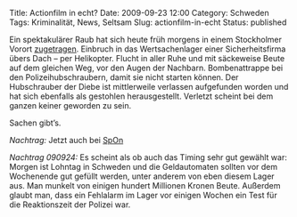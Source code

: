 Title: Actionfilm in echt?
Date: 2009-09-23 12:00
Category: Schweden
Tags: Kriminalität, News, Seltsam
Slug: actionfilm-in-echt
Status: published

Ein spektakulärer Raub hat sich heute früh morgens in einem Stockholmer
Vorort
[zugetragen](http://www.dn.se/sthlm/attack-mot-vardedepa-1.958381).
Einbruch in das Wertsachenlager einer Sicherheitsfirma übers Dach – per
Helikopter. Flucht in aller Ruhe und mit säckeweise Beute auf dem
gleichen Weg, vor den Augen der Nachbarn. Bombenattrappe bei den
Polizeihubschraubern, damit sie nicht starten können. Der Hubschrauber
der Diebe ist mittlerweile verlassen aufgefunden worden und hat sich
ebenfalls als gestohlen herausgestellt. Verletzt scheint bei dem ganzen
keiner geworden zu sein.

Sachen gibt’s.

*Nachtrag:* Jetzt auch bei
[SpOn](http://www.spiegel.de/panorama/justiz/0,1518,650806,00.html)

*Nachtrag 090924:* Es scheint als ob auch das Timing sehr gut gewählt
war: Morgen ist Lohntag in Schweden und die Geldautomaten sollten vor
dem Wochenende gut gefüllt werden, unter anderem von eben diesem Lager
aus. Man munkelt von einigen hundert Millionen Kronen Beute. Außerdem
glaubt man, dass ein Fehlalarm im Lager vor einigen Wochen ein Test für
die Reaktionszeit der Polizei war.


